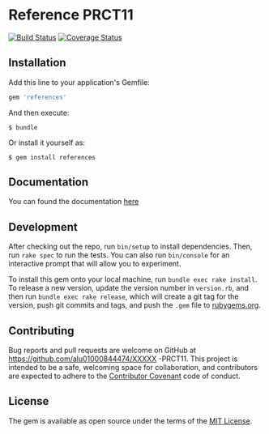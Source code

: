 # Reference PRCT11

[![Build Status](https://travis-ci.org/alu01000844474/prct11.svg?branch=master)](https://travis-ci.org/alu01000844474/prct11)
[![Coverage Status](https://coveralls.io/repos/alu01000844474/prct11/badge.svg?branch=master&service=github)](https://coveralls.io/github/alu01000844474/prct11?branch=master)

## Installation

Add this line to your application's Gemfile:

```ruby
gem 'references'
```

And then execute:

    $ bundle

Or install it yourself as:

    $ gem install references

## Documentation
You can found the documentation [here](../master/doc/index.html)

## Development

After checking out the repo, run `bin/setup` to install dependencies. Then, run `rake spec` to run the tests. You can also run `bin/console` for an interactive prompt that will allow you to experiment.

To install this gem onto your local machine, run `bundle exec rake install`. To release a new version, update the version number in `version.rb`, and then run `bundle exec rake release`, which will create a git tag for the version, push git commits and tags, and push the `.gem` file to [rubygems.org](https://rubygems.org).

## Contributing

Bug reports and pull requests are welcome on GitHub at https://github.com/alu01000844474/XXXXX -PRCT11. This project is intended to be a safe, welcoming space for collaboration, and contributors are expected to adhere to the [Contributor Covenant](contributor-covenant.org) code of conduct.


## License

The gem is available as open source under the terms of the [MIT License](http://opensource.org/licenses/MIT).